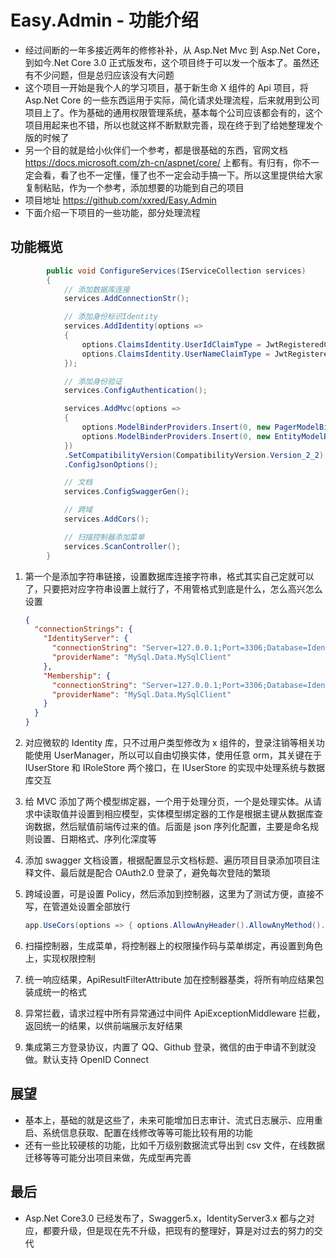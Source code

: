 # Easy.Admin - 功能介绍

- 经过间断的一年多接近两年的修修补补，从 Asp.Net Mvc 到 Asp.Net Core，到如今.Net Core 3.0 正式版发布，这个项目终于可以发一个版本了。虽然还有不少问题，但是总归应该没有大问题
- 这个项目一开始是我个人的学习项目，基于新生命 X 组件的 Api 项目，将 Asp.Net Core 的一些东西运用于实际，简化请求处理流程，后来就用到公司项目上了。作为基础的通用权限管理系统，基本每个公司应该都会有的，这个项目用起来也不错，所以也就这样不断默默完善，现在终于到了给她整理发个版的时候了
- 另一个目的就是给小伙伴们一个参考，都是很基础的东西，官网文档 https://docs.microsoft.com/zh-cn/aspnet/core/ 上都有。有归有，你不一定会看，看了也不一定懂，懂了也不一定会动手搞一下。所以这里提供给大家复制粘贴，作为一个参考，添加想要的功能到自己的项目
- 项目地址 https://github.com/xxred/Easy.Admin
- 下面介绍一下项目的一些功能，部分处理流程

## 功能概览

```csharp
        public void ConfigureServices(IServiceCollection services)
        {
            // 添加数据库连接
            services.AddConnectionStr();

            // 添加身份标识Identity
            services.AddIdentity(options =>
            {
                options.ClaimsIdentity.UserIdClaimType = JwtRegisteredClaimNames.Sub;
                options.ClaimsIdentity.UserNameClaimType = JwtRegisteredClaimNames.UniqueName;
            });

            // 添加身份验证
            services.ConfigAuthentication();

            services.AddMvc(options =>
            {
                options.ModelBinderProviders.Insert(0, new PagerModelBinderProvider());
                options.ModelBinderProviders.Insert(0, new EntityModelBinderProvider());
            })
            .SetCompatibilityVersion(CompatibilityVersion.Version_2_2)
            .ConfigJsonOptions();

            // 文档
            services.ConfigSwaggerGen();

            // 跨域
            services.AddCors();

            // 扫描控制器添加菜单
            services.ScanController();
        }
```

1. 第一个是添加字符串链接，设置数据库连接字符串，格式其实自己定就可以了，只要把对应字符串设置上就行了，不用管格式到底是什么，怎么高兴怎么设置

   ```json
   {
     "connectionStrings": {
       "IdentityServer": {
         "connectionString": "Server=127.0.0.1;Port=3306;Database=IdentityServer;Uid=root;Pwd=123456;",
         "providerName": "MySql.Data.MySqlClient"
       },
       "Membership": {
         "connectionString": "Server=127.0.0.1;Port=3306;Database=IdentityServer;Uid=root;Pwd=123456;",
         "providerName": "MySql.Data.MySqlClient"
       }
     }
   }
   ```

2. 对应微软的 Identity 库，只不过用户类型修改为 x 组件的，登录注销等相关功能使用 UserManager，所以可以自由切换实体，使用任意 orm，其关键在于 IUserStore 和 IRoleStore 两个接口，在 IUserStore 的实现中处理系统与数据库交互

3. 给 MVC 添加了两个模型绑定器，一个用于处理分页，一个是处理实体。从请求中读取值并设置到相应模型，实体模型绑定器的工作是根据主键从数据库查询数据，然后赋值前端传过来的值。后面是 json 序列化配置，主要是命名规则设置、日期格式、序列化深度等

4. 添加 swagger 文档设置，根据配置显示文档标题、遍历项目目录添加项目注释文件、最后就是配合 OAuth2.0 登录了，避免每次登陆的繁琐

5. 跨域设置，可是设置 Policy，然后添加到控制器，这里为了测试方便，直接不写，在管道处设置全部放行

   ```csharp
   app.UseCors(options => { options.AllowAnyHeader().AllowAnyMethod().AllowAnyOrigin().AllowCredentials(); });
   ```

6. 扫描控制器，生成菜单，将控制器上的权限操作码与菜单绑定，再设置到角色上，实现权限控制

7. 统一响应结果，ApiResultFilterAttribute 加在控制器基类，将所有响应结果包装成统一的格式

8. 异常拦截，请求过程中所有异常通过中间件 ApiExceptionMiddleware 拦截，返回统一的结果，以供前端展示友好结果

9. 集成第三方登录协议，内置了 QQ、Github 登录，微信的由于申请不到就没做。默认支持 OpenID Connect

## 展望

- 基本上，基础的就是这些了，未来可能增加日志审计、流式日志展示、应用重启、系统信息获取、配置在线修改等等可能比较有用的功能
- 还有一些比较硬核的功能，比如千万级别数据流式导出到 csv 文件，在线数据迁移等等可能分出项目来做，先成型再完善

## 最后

- Asp.Net Core3.0 已经发布了，Swagger5.x，IdentityServer3.x 都与之对应，都要升级，但是现在先不升级，把现有的整理好，算是对过去的努力的交代
